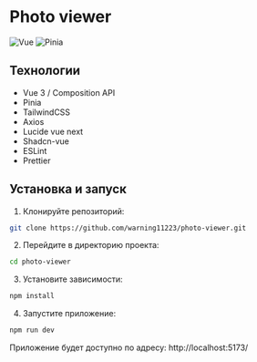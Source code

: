 # Photo viewer

![Vue](https://img.shields.io/badge/Vue-3.5.13-green)
![Pinia](https://img.shields.io/badge/Pinia-3.0.1-green)

## Технологии

- Vue 3 / Composition API
- Pinia
- TailwindCSS
- Axios
- Lucide vue next
- Shadcn-vue
- ESLint
- Prettier

## Установка и запуск

1. Клонируйте репозиторий:
```bash
git clone https://github.com/warning11223/photo-viewer.git
```
2. Перейдите в директорию проекта:
```bash
cd photo-viewer
```

3. Установите зависимости:
```bash
npm install
```

4. Запустите приложение:
```bash
npm run dev
```
Приложение будет доступно по адресу: http://localhost:5173/

